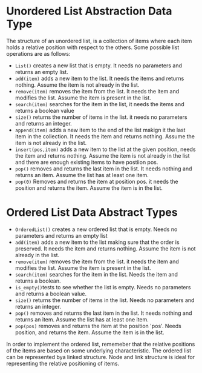 # Unordered List Abstraction Data Type
The structure of an unordered list, is a collection of items where each item holds a relative position with respect to the others. Some possible list operations are as follows:

* `List()` creates a new list that is empty. It needs no parameters and returns an empty list.
* `add(item)` adds a new item to the list. It needs the items and returns nothing. Assume the item is not already in the list.
* `remove(item)` removes the item from the list. It needs the item and modifies the list. Assume the item is present in the list.
* `search(item)` searches for the item in the list, it needs the items and returns a boolean value
* `size()` returns the number of items in the list. it needs no parameters and returns an integer.
* `append(item)` adds a new item to the end of the list makign it the last item in the collection. It needs the item and returns nothing. Assume the item is not already in the list.
* `insert(pos,item)` adds a new item to the list at the given position, needs the item and returns nothing. Assume the item is not already in the list and there are enough existing items to have postiion pos.
* `pop()` removes and returns the last item in the list. It needs nothing and returns an item. Assume the list has at least one item.
* `pop(0)` Removes and returns the item at position pos. it needs the position and returns the item. Assume the item is in the list.

# Ordered List Data Abstract Types
* `OrderedList()` creates a new ordered list that is empty. Needs no parameters and returns an empty list
* `add(item)` adds a new item to the list making sure that the order is preserved. It needs the item and returns nothing. Assume the item is not already in the list.
* `remove(item)` removes the item from the list. it needs the item and modifies the list. Assume the item is present in the list.
* `search(item)` searches for the item in the list. Needs the item and returns a boolean.
* `is_empty()`tests to see whether the list is empty. Needs no parameters and returns a boolean value.
* `size()` returns the number of items in the list. Needs no parameters and returns an integer.
* `pop()` removes and returns the last item in the list. It needs nothing and returns an item. Assume the list has at least one item.
* `pop(pos)` removes and returns the item at the position 'pos'. Needs position, and returns the item. Assume the item is in the list.

In order to implement the ordered list, rememeber that the relative positions of the items are based on some underlying characteristic. The ordered list can be represented bya linked structure. Node and link structure is ideal for representing the relative positioning of items.
